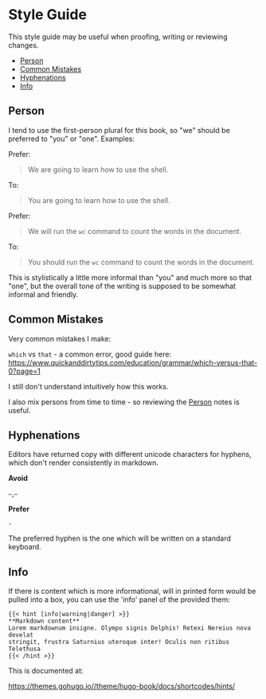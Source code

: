 # Style Guide

This style guide may be useful when proofing, writing or reviewing changes.

<!-- vim-markdown-toc GFM -->

* [Person](#person)
* [Common Mistakes](#common-mistakes)
* [Hyphenations](#hyphenations)
* [Info](#info)

<!-- vim-markdown-toc -->

## Person

I tend to use the first-person plural for this book, so "we" should be preferred to "you" or "one". Examples:

Prefer:

> We are going to learn how to use the shell.

To:

> You are going to learn how to use the shell.

Prefer:

> We will run the `wc` command to count the words in the document.

To:

> You should run the `wc` command to count the words in the document.

This is stylistically a little more informal than "you" and much more so that "one", but the overall tone of the writing is supposed to be somewhat informal and friendly.

## Common Mistakes

Very common mistakes I make:

`which` vs `that` - a common error, good guide here: https://www.quickanddirtytips.com/education/grammar/which-versus-that-0?page=1

I still don't understand intuitively how this works.

I also mix persons from time to time - so reviewing the [Person](#person) notes is useful.

## Hyphenations

Editors have returned copy with different unicode characters for hyphens, which don't render consistently in markdown.

**Avoid**

`—`,`–` 

**Prefer**

`-`

The preferred hyphen is the one which will be written on a standard keyboard.

## Info

If there is content which is more informational, will in printed form would be pulled into a box, you can use the 'info' panel of the provided them:

```
{{< hint [info|warning|danger] >}}
**Markdown content**  
Lorem markdownum insigne. Olympo signis Delphis! Retexi Nereius nova develat
stringit, frustra Saturnius uteroque inter! Oculis non ritibus Telethusa
{{< /hint >}}
```

This is documented at:

https://themes.gohugo.io//theme/hugo-book/docs/shortcodes/hints/

